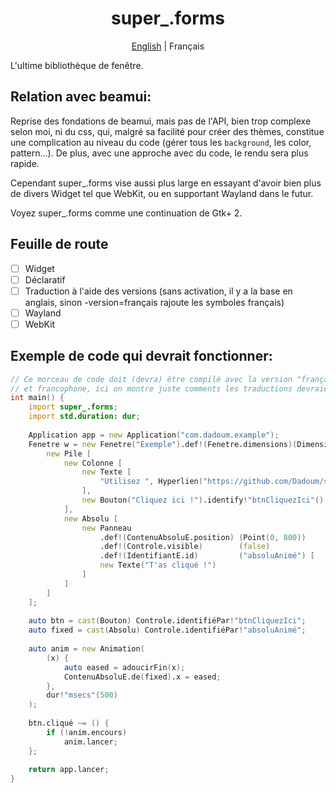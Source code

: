 <center>
    <h1>super_.forms</h1>
    <a href="README.md">English</a> | Français
</center>

L'ultime bibliothèque de fenêtre.

## Relation avec beamui:

Reprise des fondations de beamui, mais pas de l'API, 
bien trop complexe selon moi, ni du css, qui, malgré sa facilité
pour créer des thèmes, constitue une complication au niveau du code
(gérer tous les `background`, les color, pattern...). De plus, avec
une approche avec du code, le rendu sera plus rapide.

Cependant super_.forms vise aussi plus large en essayant d'avoir bien
plus de divers Widget tel que WebKit, ou en supportant Wayland dans le futur.

Voyez super_.forms comme une continuation de Gtk+ 2.

## Feuille de route

 - [ ] Widget
 - [ ] Déclaratif
 - [ ] Traduction à l'aide des versions (sans activation, il y a la base en anglais, sinon -version=français rajoute les symboles français)
 - [ ] Wayland
 - [ ] WebKit

## Exemple de code qui devrait fonctionner:

```d
// Ce morceau de code doit (devra) être compilé avec la version "français" (on peut mixer du code anglophone 
// et francophone, ici on montre juste comments les traductions devraient être
int main() {
    import super_.forms;
    import std.duration: dur;
    
    Application app = new Application("com.dadoum.example");
    Fenetre w = new Fenetre("Exemple").def!(Fenetre.dimensions)(Dimensions(400, 800)).def!(Fenetre.redimensionable)(false) [
        new Pile [
            new Colonne [
                new Texte [
                    "Utilisez ", Hyperlien("https://github.com/Dadoum/super_forms", "super_.forms"), " !"
                ],
                new Bouton("Cliquez ici !").identify!"btnCliquezIci"()
            ],
            new Absolu [
                new Panneau 
                    .def!(ContenuAbsoluE.position) (Point(0, 800))
                    .def!(Controle.visible)        (false)
                    .def!(IdentifiantE.id)         ("absoluAnimé") [
                    new Texte("T'as cliqué !")
                ]
            ]
        ]
    ];
    
    auto btn = cast(Bouton) Controle.identifiéPar!"btnCliquezIci";
    auto fixed = cast(Absolu) Controle.identifiéPar!"absoluAnimé";
    
    auto anim = new Animation(
        (x) {
            auto eased = adoucirFin(x);
            ContenuAbsoluE.de(fixed).x = eased;
        },
        dur!"msecs"(500)
    );
    
    btn.cliqué ~= () {
        if (!anim.encours)
            anim.lancer;
    };
    
    return app.lancer;
}
```
